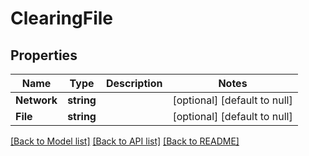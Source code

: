 # ClearingFile

## Properties
Name | Type | Description | Notes
------------ | ------------- | ------------- | -------------
**Network** | **string** |  | [optional] [default to null]
**File** | **string** |  | [optional] [default to null]

[[Back to Model list]](../README.md#documentation-for-models) [[Back to API list]](../README.md#documentation-for-api-endpoints) [[Back to README]](../README.md)



